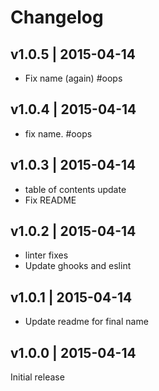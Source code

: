 # Changelog

## v1.0.5 | 2015-04-14
* Fix name (again) #oops

## v1.0.4 | 2015-04-14
* fix name. #oops

## v1.0.3 | 2015-04-14
* table of contents update
* Fix README

## v1.0.2 | 2015-04-14
* linter fixes
* Update ghooks and eslint

## v1.0.1 | 2015-04-14
* Update readme for final name

## v1.0.0 | 2015-04-14
Initial release






